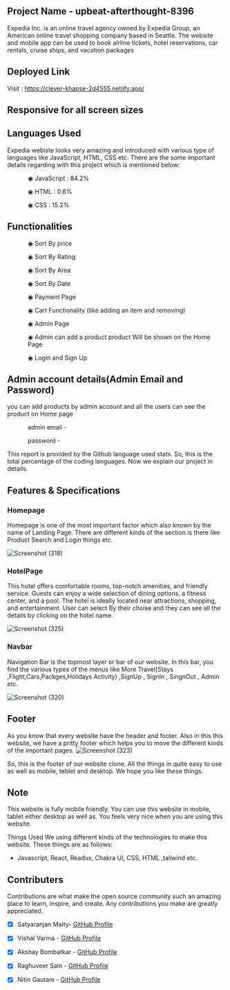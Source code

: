 ## Project Name - upbeat-afterthought-8396
Expedia Inc. is an online travel agency owned by Expedia Group, an American online travel shopping company based in Seattle. The website and mobile app can be used to book airline tickets, hotel reservations, car rentals, cruise ships, and vacation packages

## Deployed Link

Visit : https://clever-khapse-2d4555.netlify.app/

## Responsive for all screen sizes

## Languages Used

Expedia webiste looks very amazing and introduced with various type of languages like JavaScript, HTML, CSS etc. There are the some important details regarding with this project which is mentioned below:

<ul dir="auto">
 <ol dir="auto">◉ JavaScript : 84.2%</ol>
 <ol dir="auto">◉ HTML : 0.6%</ol>
 <ol dir="auto">◉ CSS : 15.2%</ol>
 </ul>
 
 ## Functionalities
 
 <ul dir="auto">
 
 <ol dir="auto">◉ Sort By price </ol>
 <ol dir="auto">◉ Sort By Rating</ol>
 <ol dir="auto">◉ Sort By Area</ol>
 <ol dir="auto">◉ Sort By Date</ol>
 <ol dir="auto">◉ Payment Page</ol>
 <ol dir="auto">◉ Cart Functionality (like adding an item and removing) </ol>
 <ol dir="auto">◉ Admin Page</ol>
 <ol dir="auto">◉ Admin can add a product product Will be shown on the Home Page </ol>
 <ol dir="auto">◉ Login and Sign Up </ol>
 </ul>
 
 ## Admin account details(Admin Email and Password)
 
 <p>you can add products by admin account and all the users can see the product on Home page </p>
 
  <ul dir="auto">
 
 <ol dir="auto">admin email - </ol>
 <ol dir="auto">password - </ol>
 
 </ul>

This report is provided by the Github language used stats. So, this is the total percentage of the coding languages. Now we explain our project in details.

## Features & Specifications

### Homepage

Homepage is one of the most important factor which also known by the name of Landing Page. There are different kinds of the section is there like Product Search and Login things etc.

![Screenshot (318)](https://user-images.githubusercontent.com/107980582/214427377-6b53d58d-e002-496f-a122-78772338cad4.png)


### HotelPage

This hotel offers comfortable rooms, top-notch amenities, and friendly service. Guests can enjoy a wide selection of dining options, a fitness center, and a pool. The hotel is ideally located near attractions, shopping, and entertainment. User can select By their choise and they can see all the details by clicking on the hotel name.

![Screenshot (325)](https://user-images.githubusercontent.com/107980582/214433980-04891478-2671-4ddc-ba77-3ea0f63eee12.png)



### Navbar

Navigation Bar is the topmost layer or bar of our website. In this bar, you find the various types of the menus like More Travel(Stays ,Flight,Cars,Packges,Holidays Activity) ,SignUp , SignIn , SingnOut , Admin etc.

![Screenshot (320)](https://user-images.githubusercontent.com/107980582/214429157-04d8a2eb-666a-4b5b-99a5-14a92b092830.png)


## Footer

As you know that every website have the header and footer. Also in this this website, we have a pritty footer which helps you to move the different kinds of the important pages.
![Screenshot (323)](https://user-images.githubusercontent.com/107980582/214430525-adea1fba-aebb-49e8-9099-09389a885ce5.png)



So, this is the footer of our website clone. All the things in quite easy to use as well as mobile, teblet and desktop. We hope you like these things.

## Note

This website is fully mobile friendly. You can use this website in mobile, tablet either desktop as well as. You feels very nice when you are using this website.

Things Used
We using different kinds of the technologies to make this website. These things are as follows:

- Javascript, React, Readux, Chakra UI, CSS, HTML ,tailwind etc.

## Contributers

 Contributions are what make the open source community such an amazing place to learn, inspire, and create. Any contributions you make are greatly appreciated.

- [x] Satyaranjan Maity- [GitHub Profile](https://github.com/Satyaranjan8414)
- [x] Vishal Varma - [GitHub Profile](https://github.com/Vv97) 
- [x] Akshay Bombatkar - [GitHub Profile](https://github.com/bakshay96)
- [x] Raghuveer Sain - [GitHub Profile](https://github.com/sainRaghuveer)
- [x] Nitin Gautam - [GitHub Profile](https://github.com/NitinGautam09)



